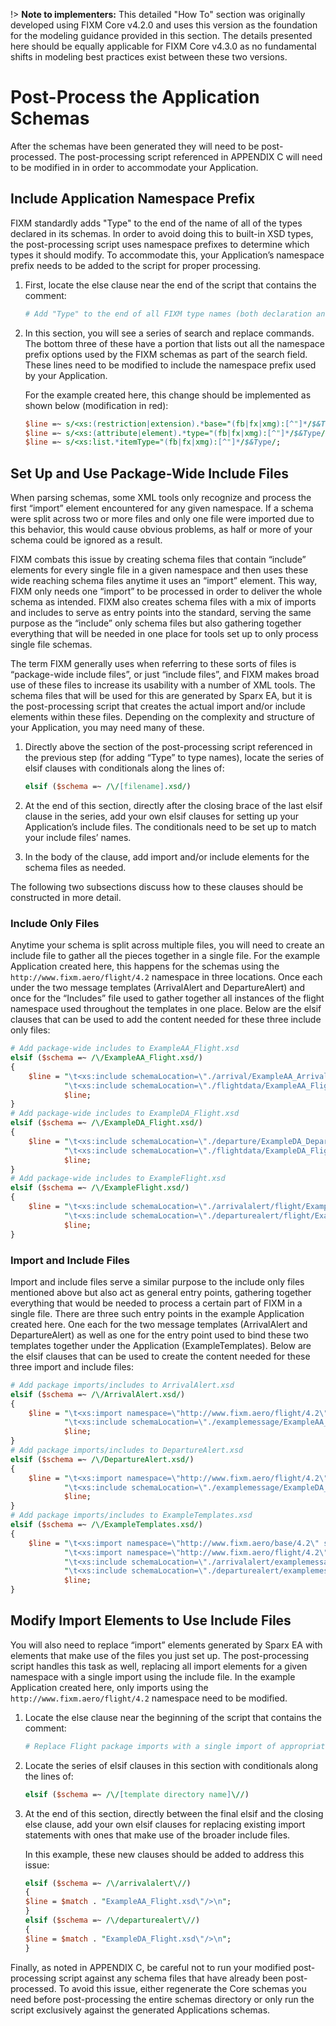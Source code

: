 !> **Note to implementers:** This detailed "How To" section was originally developed using FIXM Core v4.2.0 and uses this version as the foundation for the modeling guidance provided in this section. The details presented here should be equally applicable for FIXM Core v4.3.0 as no fundamental shifts in modeling best practices exist between these two versions.

# Post-Process the Application Schemas

After the schemas have been generated they will need to be
post-processed. The post-processing script referenced in APPENDIX C will
need to be modified in in order to accommodate your Application.

## Include Application Namespace Prefix

FIXM standardly adds "Type" to the end of the name of all of the types
declared in its schemas. In order to avoid doing this to built-in XSD
types, the post-processing script uses namespace prefixes to determine
which types it should modify. To accommodate this, your Application’s
namespace prefix needs to be added to the script for proper processing.

1. First, locate the else clause near the end of the script that
    contains the comment:

    ```perl
    # Add "Type" to the end of all FIXM type names (both declaration and use).
    ```

2. In this section, you will see a series of search and replace
    commands. The bottom three of these have a portion that lists out
    all the namespace prefix options used by the FIXM schemas as part of
    the search field. These lines need to be modified to include the
    namespace prefix used by your Application.

    For the example created here, this change should be implemented as shown below (modification in red):

    ```perl
    $line =~ s/<xs:(restriction|extension).*base="(fb|fx|xmg):[^"]*/$&Type/;
    $line =~ s/<xs:(attribute|element).*type="(fb|fx|xmg):[^"]*/$&Type/;
    $line =~ s/<xs:list.*itemType="(fb|fx|xmg):[^"]*/$&Type/;
    ```

## Set Up and Use Package-Wide Include Files

When parsing schemas, some XML tools only recognize and process the
first “import” element encountered for any given namespace. If a schema
were split across two or more files and only one file were imported due
to this behavior, this would cause obvious problems, as half or more of
your schema could be ignored as a result.

FIXM combats this issue by creating schema files that contain “include”
elements for every single file in a given namespace and then uses these
wide reaching schema files anytime it uses an “import” element. This
way, FIXM only needs one “import” to be processed in order to deliver
the whole schema as intended. FIXM also creates schema files with a mix
of imports and includes to serve as entry points into the standard,
serving the same purpose as the “include” only schema files but also
gathering together everything that will be needed in one place for tools
set up to only process single file schemas.

The term FIXM generally uses when referring to these sorts of files is
“package-wide include files”, or just “include files”, and FIXM makes
broad use of these files to increase its usability with a number of XML
tools. The schema files that will be used for this are generated by
Sparx EA, but it is the post-processing script that creates the actual
import and/or include elements within these files. Depending on the
complexity and structure of your Application, you may need many of
these.

1. Directly above the section of the post-processing script referenced
    in the previous step (for adding “Type” to type names), locate the
    series of elsif clauses with conditionals along the lines of:

    ```perl
    elsif ($schema =~ /\/[filename].xsd/)
    ```

2. At the end of this section, directly after the closing brace of the
    last elsif clause in the series, add your own elsif clauses for
    setting up your Application’s include files. The conditionals need
    to be set up to match your include files’ names.

3. In the body of the clause, add import and/or include elements for
    the schema files as needed.

The following two subsections discuss how to these clauses should be
constructed in more detail.

### Include Only Files

Anytime your schema is split across multiple files, you will need to
create an include file to gather all the pieces together in a single
file. For the example Application created here, this happens for the
schemas using the `http://www.fixm.aero/flight/4.2` namespace in three
locations. Once each under the two message templates (ArrivalAlert and
DepartureAlert) and once for the “Includes” file used to gather together
all instances of the flight namespace used throughout the templates in
one place. Below are the elsif clauses that can be used to add the
content needed for these three include only files:

```perl
# Add package-wide includes to ExampleAA_Flight.xsd
elsif ($schema =~ /\/ExampleAA_Flight.xsd/)
{
    $line = "\t<xs:include schemaLocation=\"./arrival/ExampleAA_Arrival.xsd\"/>\n" .
            "\t<xs:include schemaLocation=\"./flightdata/ExampleAA_FlightData.xsd\"/>\n" .
            $line;
}
# Add package-wide includes to ExampleDA_Flight.xsd
elsif ($schema =~ /\/ExampleDA_Flight.xsd/)
{
    $line = "\t<xs:include schemaLocation=\"./departure/ExampleDA_Departure.xsd\"/>\n" .
            "\t<xs:include schemaLocation=\"./flightdata/ExampleDA_FlightData.xsd\"/>\n" .
            $line;
}
# Add package-wide includes to ExampleFlight.xsd
elsif ($schema =~ /\/ExampleFlight.xsd/)
{
    $line = "\t<xs:include schemaLocation=\"./arrivalalert/flight/ExampleAA_Flight.xsd\"/>\n" .
            "\t<xs:include schemaLocation=\"./departurealert/flight/ExampleDA_Flight.xsd\"/>\n" .
            $line;
}
```

### Import and Include Files

Import and include files serve a similar purpose to the include only
files mentioned above but also act as general entry points, gathering
together everything that would be needed to process a certain part of
FIXM in a single file. There are three such entry points in the example
Application created here. One each for the two message templates
(ArrivalAlert and DepartureAlert) as well as one for the entry point
used to bind these two templates together under the Application
(ExampleTemplates). Below are the elsif clauses that can be used to
create the content needed for these three import and include files:

```perl
# Add package imports/includes to ArrivalAlert.xsd
elsif ($schema =~ /\/ArrivalAlert.xsd/)
{
    $line = "\t<xs:import namespace=\"http://www.fixm.aero/flight/4.2\" schemaLocation=\"./flight/ExampleAA_Flight.xsd\"/>\n" .
            "\t<xs:include schemaLocation=\"./examplemessage/ExampleAA_ExampleMessage.xsd\"/>\n" .
            $line;
}
# Add package imports/includes to DepartureAlert.xsd
elsif ($schema =~ /\/DepartureAlert.xsd/)
{
    $line = "\t<xs:import namespace=\"http://www.fixm.aero/flight/4.2\" schemaLocation=\"./flight/ExampleDA_Flight.xsd\"/>\n" .
            "\t<xs:include schemaLocation=\"./examplemessage/ExampleDA_ExampleMessage.xsd\"/>\n" .
            $line;
}
# Add package imports/includes to ExampleTemplates.xsd
elsif ($schema =~ /\/ExampleTemplates.xsd/)
{
    $line = "\t<xs:import namespace=\"http://www.fixm.aero/base/4.2\" schemaLocation=\"../../../core/base/Base.xsd\"/>\n" .
            "\t<xs:import namespace=\"http://www.fixm.aero/flight/4.2\" schemaLocation=\"./ExampleFlight.xsd\"/>\n" .
            "\t<xs:include schemaLocation=\"./arrivalalert/examplemessage/ExampleAA_ExampleMessage.xsd\"/>\n" .
            "\t<xs:include schemaLocation=\"./departurealert/examplemessage/ExampleDA_ExampleMessage.xsd\"/>\n" .
            $line;
}
```

## Modify Import Elements to Use Include Files

You will also need to replace “import” elements generated by Sparx EA with elements that make use of the files you just set up. The
post-processing script handles this task as well, replacing all import elements for a given namespace with a single import using the include file. In the example Application created here, only imports using the `http://www.fixm.aero/flight/4.2` namespace need to be modified.

1. Locate the else clause near the beginning of the script that
    contains the comment:

    ```perl
    # Replace Flight package imports with a single import of appropriate Flight.xsd
    ```

2. Locate the series of elsif clauses in this section with conditionals along the lines of:

    ```perl
    elsif ($schema =~ /\/[template directory name]\//)
    ```

3. At the end of this section, directly between the final elsif and the closing else clause, add your own elsif clauses for replacing
 existing import statements with ones that make use of the broader include files.

    In this example, these new clauses should be added to address this
issue:

    ```perl
    elsif ($schema =~ /\/arrivalalert\//)
    {
    $line = $match . "ExampleAA_Flight.xsd\"/>\n";
    }
    elsif ($schema =~ /\/departurealert\//)
    {
    $line = $match . "ExampleDA_Flight.xsd\"/>\n";
    }
    ```

Finally, as noted in APPENDIX C, be careful not to run your modified
post-processing script against any schema files that have already been post-processed. To avoid this issue, either regenerate the Core schemas you need before post-processing the entire schemas directory or only run the script exclusively against the generated Applications schemas.
